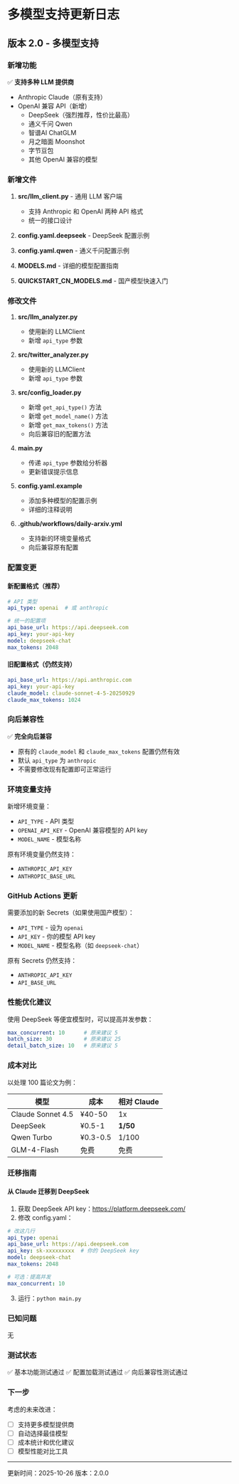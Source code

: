 # 多模型支持更新日志

## 版本 2.0 - 多模型支持

### 新增功能

✅ **支持多种 LLM 提供商**
- Anthropic Claude（原有支持）
- OpenAI 兼容 API（新增）
  - DeepSeek（强烈推荐，性价比最高）
  - 通义千问 Qwen
  - 智谱AI ChatGLM
  - 月之暗面 Moonshot
  - 字节豆包
  - 其他 OpenAI 兼容的模型

### 新增文件

1. **src/llm_client.py** - 通用 LLM 客户端
   - 支持 Anthropic 和 OpenAI 两种 API 格式
   - 统一的接口设计

2. **config.yaml.deepseek** - DeepSeek 配置示例
3. **config.yaml.qwen** - 通义千问配置示例
4. **MODELS.md** - 详细的模型配置指南
5. **QUICKSTART_CN_MODELS.md** - 国产模型快速入门

### 修改文件

1. **src/llm_analyzer.py**
   - 使用新的 LLMClient
   - 新增 `api_type` 参数

2. **src/twitter_analyzer.py**
   - 使用新的 LLMClient
   - 新增 `api_type` 参数

3. **src/config_loader.py**
   - 新增 `get_api_type()` 方法
   - 新增 `get_model_name()` 方法
   - 新增 `get_max_tokens()` 方法
   - 向后兼容旧的配置方法

4. **main.py**
   - 传递 `api_type` 参数给分析器
   - 更新错误提示信息

5. **config.yaml.example**
   - 添加多种模型的配置示例
   - 详细的注释说明

6. **.github/workflows/daily-arxiv.yml**
   - 支持新的环境变量格式
   - 向后兼容原有配置

### 配置变更

#### 新配置格式（推荐）

```yaml
# API 类型
api_type: openai  # 或 anthropic

# 统一的配置项
api_base_url: https://api.deepseek.com
api_key: your-api-key
model: deepseek-chat
max_tokens: 2048
```

#### 旧配置格式（仍然支持）

```yaml
api_base_url: https://api.anthropic.com
api_key: your-api-key
claude_model: claude-sonnet-4-5-20250929
claude_max_tokens: 1024
```

### 向后兼容性

✅ **完全向后兼容**
- 原有的 `claude_model` 和 `claude_max_tokens` 配置仍然有效
- 默认 `api_type` 为 `anthropic`
- 不需要修改现有配置即可正常运行

### 环境变量支持

新增环境变量：
- `API_TYPE` - API 类型
- `OPENAI_API_KEY` - OpenAI 兼容模型的 API key
- `MODEL_NAME` - 模型名称

原有环境变量仍然支持：
- `ANTHROPIC_API_KEY`
- `ANTHROPIC_BASE_URL`

### GitHub Actions 更新

需要添加的新 Secrets（如果使用国产模型）：
- `API_TYPE` - 设为 `openai`
- `API_KEY` - 你的模型 API key
- `MODEL_NAME` - 模型名称（如 `deepseek-chat`）

原有 Secrets 仍然支持：
- `ANTHROPIC_API_KEY`
- `API_BASE_URL`

### 性能优化建议

使用 DeepSeek 等便宜模型时，可以提高并发参数：

```yaml
max_concurrent: 10      # 原来建议 5
batch_size: 30          # 原来建议 25
detail_batch_size: 10   # 原来建议 5
```

### 成本对比

以处理 100 篇论文为例：

| 模型 | 成本 | 相对 Claude |
|------|------|------------|
| Claude Sonnet 4.5 | ¥40-50 | 1x |
| DeepSeek | ¥0.5-1 | **1/50** |
| Qwen Turbo | ¥0.3-0.5 | 1/100 |
| GLM-4-Flash | 免费 | 免费 |

### 迁移指南

#### 从 Claude 迁移到 DeepSeek

1. 获取 DeepSeek API key：https://platform.deepseek.com/
2. 修改 config.yaml：

```yaml
# 改这几行
api_type: openai
api_base_url: https://api.deepseek.com
api_key: sk-xxxxxxxxx  # 你的 DeepSeek key
model: deepseek-chat
max_tokens: 2048

# 可选：提高并发
max_concurrent: 10
```

3. 运行：`python main.py`

### 已知问题

无

### 测试状态

✅ 基本功能测试通过
✅ 配置加载测试通过
✅ 向后兼容性测试通过

### 下一步

考虑的未来改进：
- [ ] 支持更多模型提供商
- [ ] 自动选择最佳模型
- [ ] 成本统计和优化建议
- [ ] 模型性能对比工具

---

更新时间：2025-10-26
版本：2.0.0
